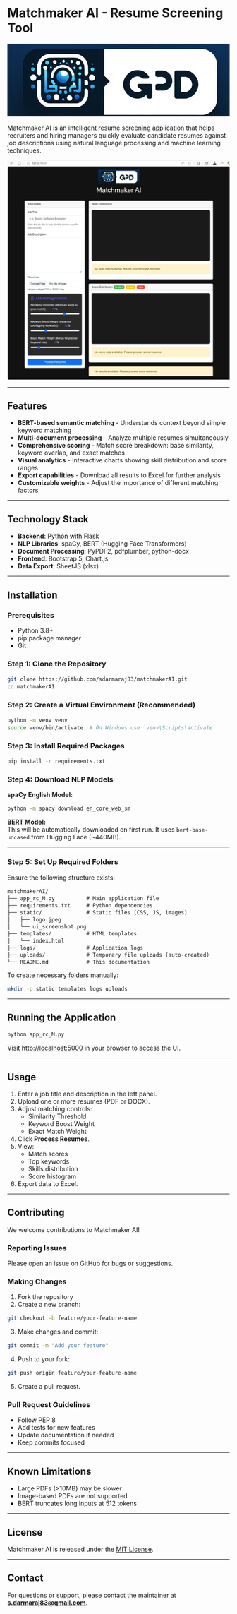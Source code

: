 
# Matchmaker AI - Resume Screening Tool

![Matchmaker AI Logo](https://raw.githubusercontent.com/sdarmaraj83/matchmakerAI/main/static/logo.jpeg)

Matchmaker AI is an intelligent resume screening application that helps recruiters and hiring managers quickly evaluate candidate resumes against job descriptions using natural language processing and machine learning techniques.

![App UI Screenshot](https://raw.githubusercontent.com/sdarmaraj83/matchmakerAI/main/static/ui_screenshot.png)





---

## Features

- **BERT-based semantic matching** - Understands context beyond simple keyword matching
- **Multi-document processing** - Analyze multiple resumes simultaneously
- **Comprehensive scoring** - Match score breakdown: base similarity, keyword overlap, and exact matches
- **Visual analytics** - Interactive charts showing skill distribution and score ranges
- **Export capabilities** - Download all results to Excel for further analysis
- **Customizable weights** - Adjust the importance of different matching factors

---

## Technology Stack

- **Backend**: Python with Flask  
- **NLP Libraries**: spaCy, BERT (Hugging Face Transformers)  
- **Document Processing**: PyPDF2, pdfplumber, python-docx  
- **Frontend**: Bootstrap 5, Chart.js  
- **Data Export**: SheetJS (xlsx)

---

## Installation

### Prerequisites

- Python 3.8+
- pip package manager
- Git

### Step 1: Clone the Repository

```bash
git clone https://github.com/sdarmaraj83/matchmakerAI.git
cd matchmakerAI
```

### Step 2: Create a Virtual Environment (Recommended)

```bash
python -m venv venv
source venv/bin/activate  # On Windows use `venv\Scripts\activate`
```

### Step 3: Install Required Packages

```bash
pip install -r requirements.txt
```

### Step 4: Download NLP Models

**spaCy English Model:**

```bash
python -m spacy download en_core_web_sm
```

**BERT Model:**  
This will be automatically downloaded on first run. It uses `bert-base-uncased` from Hugging Face (~440MB).

---

### Step 5: Set Up Required Folders

Ensure the following structure exists:

```text
matchmakerAI/
├── app_rc_M.py          # Main application file
├── requirements.txt     # Python dependencies
├── static/              # Static files (CSS, JS, images)
│   ├── logo.jpeg
│   └── ui_screenshot.png
├── templates/           # HTML templates
│   └── index.html
├── logs/                # Application logs
├── uploads/             # Temporary file uploads (auto-created)
└── README.md            # This documentation
```

To create necessary folders manually:

```bash
mkdir -p static templates logs uploads
```

---

## Running the Application

```bash
python app_rc_M.py
```

Visit [http://localhost:5000](http://localhost:5000) in your browser to access the UI.

---

## Usage

1. Enter a job title and description in the left panel.
2. Upload one or more resumes (PDF or DOCX).
3. Adjust matching controls:
   - Similarity Threshold
   - Keyword Boost Weight
   - Exact Match Weight
4. Click **Process Resumes**.
5. View:
   - Match scores
   - Top keywords
   - Skills distribution
   - Score histogram
6. Export data to Excel.

---

## Contributing

We welcome contributions to Matchmaker AI!

### Reporting Issues

Please open an issue on GitHub for bugs or suggestions.

### Making Changes

1. Fork the repository
2. Create a new branch:

```bash
git checkout -b feature/your-feature-name
```

3. Make changes and commit:

```bash
git commit -m "Add your feature"
```

4. Push to your fork:

```bash
git push origin feature/your-feature-name
```

5. Create a pull request.

### Pull Request Guidelines

- Follow PEP 8
- Add tests for new features
- Update documentation if needed
- Keep commits focused

---

## Known Limitations

- Large PDFs (>10MB) may be slower
- Image-based PDFs are not supported
- BERT truncates long inputs at 512 tokens

---

## License

Matchmaker AI is released under the [MIT License](LICENSE).

---

## Contact

For questions or support, please contact the maintainer at **s.darmaraj83@gmail.com**.
